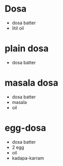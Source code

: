 # Dosa 

* dosa batter
* litil oil

# plain dosa

* dosa batter

# masala dosa

* dosa batter 
* masala
* oil

# egg-dosa

* dosa batter
* 2 egg
* oil
* kadapa-karram
 
